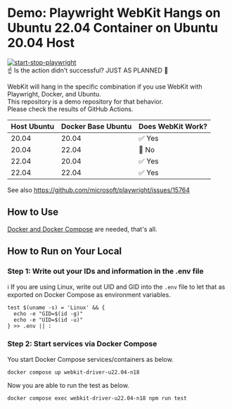 # Demo: Playwright WebKit Hangs on Ubuntu 22.04 Container on Ubuntu 20.04 Host

[![start-stop-playwright](https://github.com/mazgi-showcase/202211.playwright-webkit-hangs-on-ubuntu-22.04-on-20.04/actions/workflows/start-stop-playwright.yml/badge.svg)](https://github.com/mazgi-showcase/202211.playwright-webkit-hangs-on-ubuntu-22.04-on-20.04/actions/workflows/start-stop-playwright.yml)  
:point_up: Is the action didn't successful? JUST AS PLANNED :new_moon_with_face:

WebKit will hang in the specific combination if you use WebKit with Playwright, Docker, and Ubuntu.  
This repository is a demo repository for that behavior.  
Please check the results of GitHub Actions.

| Host Ubuntu | Docker Base Ubuntu | Does WebKit Work?      |
| ----------- | ------------------ | ---------------------- |
| 20.04       | 20.04              | :white_check_mark: Yes |
| 20.04       | 22.04              | :no_entry_sign: No     |
| 22.04       | 20.04              | :white_check_mark: Yes |
| 22.04       | 22.04              | :white_check_mark: Yes |

See also https://github.com/microsoft/playwright/issues/15764

## How to Use

<u>Docker and [Docker Compose](https://docs.docker.com/compose/)</u> are needed, that's all.

## How to Run on Your Local

### Step 1: Write out your IDs and information in the .env file

:information_source: If you are using Linux, write out UID and GID into the `.env` file to let that as exported on Docker Compose as environment variables.

```console
test $(uname -s) = 'Linux' && {
  echo -e "GID=$(id -g)"
  echo -e "UID=$(id -u)"
} >> .env || :
```

### Step 2: Start services via Docker Compose

You start Docker Compose services/containers as below.

```console
docker compose up webkit-driver-u22.04-n18
```

Now you are able to run the test as below.

```console
docker compose exec webkit-driver-u22.04-n18 npm run test
```
